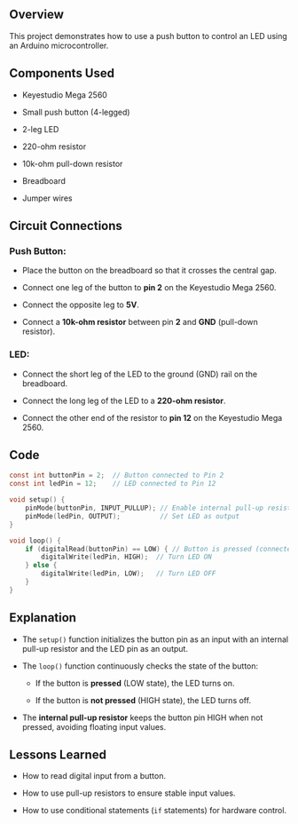 ## Overview

This project demonstrates how to use a push button to control an LED using an Arduino microcontroller.

## Components Used

- Keyestudio Mega 2560
    
- Small push button (4-legged)
    
- 2-leg LED
    
- 220-ohm resistor
    
- 10k-ohm pull-down resistor
    
- Breadboard
    
- Jumper wires
    

## Circuit Connections

### Push Button:

- Place the button on the breadboard so that it crosses the central gap.
    
- Connect one leg of the button to **pin 2** on the Keyestudio Mega 2560.
    
- Connect the opposite leg to **5V**.
    
- Connect a **10k-ohm resistor** between pin **2** and **GND** (pull-down resistor).
    

### LED:

- Connect the short leg of the LED to the ground (GND) rail on the breadboard.
    
- Connect the long leg of the LED to a **220-ohm resistor**.
    
- Connect the other end of the resistor to **pin 12** on the Keyestudio Mega 2560.
    

## Code

```c
const int buttonPin = 2;  // Button connected to Pin 2
const int ledPin = 12;    // LED connected to Pin 12

void setup() {
    pinMode(buttonPin, INPUT_PULLUP); // Enable internal pull-up resistor
    pinMode(ledPin, OUTPUT);          // Set LED as output
}

void loop() {
    if (digitalRead(buttonPin) == LOW) { // Button is pressed (connected to GND)
        digitalWrite(ledPin, HIGH);  // Turn LED ON
    } else {
        digitalWrite(ledPin, LOW);   // Turn LED OFF
    }
}
```

## Explanation

- The `setup()` function initializes the button pin as an input with an internal pull-up resistor and the LED pin as an output.
    
- The `loop()` function continuously checks the state of the button:
    
    - If the button is **pressed** (LOW state), the LED turns on.
        
    - If the button is **not pressed** (HIGH state), the LED turns off.
        
- The **internal pull-up resistor** keeps the button pin HIGH when not pressed, avoiding floating input values.
    

## Lessons Learned

- How to read digital input from a button.
    
- How to use pull-up resistors to ensure stable input values.
    
- How to use conditional statements (`if` statements) for hardware control.
